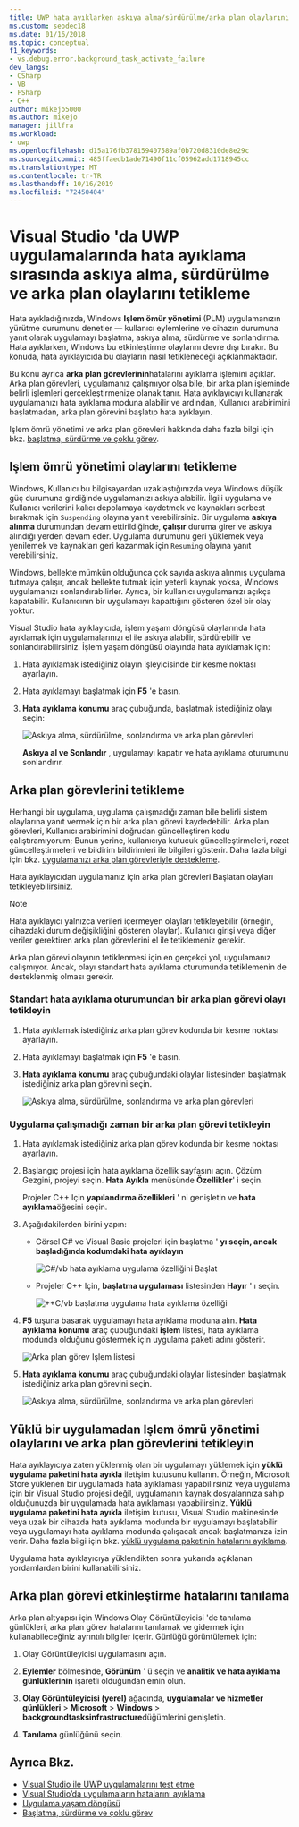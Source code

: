 ```yaml
---
title: UWP hata ayıklarken askıya alma/sürdürülme/arka plan olaylarını Tetikle
ms.custom: seodec18
ms.date: 01/16/2018
ms.topic: conceptual
f1_keywords:
- vs.debug.error.background_task_activate_failure
dev_langs:
- CSharp
- VB
- FSharp
- C++
author: mikejo5000
ms.author: mikejo
manager: jillfra
ms.workload:
- uwp
ms.openlocfilehash: d15a176fb378159407589af0b720d8310de8e29c
ms.sourcegitcommit: 485ffaedb1ade71490f11cf05962add1718945cc
ms.translationtype: MT
ms.contentlocale: tr-TR
ms.lasthandoff: 10/16/2019
ms.locfileid: "72450404"
---
```

# <a name="how-to-trigger-suspend-resume-and-background-events-while-debugging-uwp-apps-in-visual-studio"></a>Visual Studio 'da UWP uygulamalarında hata ayıklama sırasında askıya alma, sürdürülme ve arka plan olaylarını tetikleme

Hata ayıkladığınızda, Windows **Işlem ömür yönetimi** (PLM) uygulamanızın yürütme durumunu denetler — kullanıcı eylemlerine ve cihazın durumuna yanıt olarak uygulamayı başlatma, askıya alma, sürdürme ve sonlandırma. Hata ayıklarken, Windows bu etkinleştirme olaylarını devre dışı bırakır. Bu konuda, hata ayıklayıcıda bu olayların nasıl tetikleneceği açıklanmaktadır.

Bu konu ayrıca **arka plan görevlerinin**hatalarını ayıklama işlemini açıklar. Arka plan görevleri, uygulamanız çalışmıyor olsa bile, bir arka plan işleminde belirli işlemleri gerçekleştirmenize olanak tanır. Hata ayıklayıcıyı kullanarak uygulamanızı hata ayıklama moduna alabilir ve ardından, Kullanıcı arabirimini başlatmadan, arka plan görevini başlatıp hata ayıklayın.

Işlem ömrü yönetimi ve arka plan görevleri hakkında daha fazla bilgi için bkz. [başlatma, sürdürme ve çoklu görev](/windows/uwp/launch-resume/index).

## <a name="BKMK_Trigger_Process_Lifecycle_Management_events"></a>Işlem ömrü yönetimi olaylarını tetikleme
 Windows, Kullanıcı bu bilgisayardan uzaklaştığınızda veya Windows düşük güç durumuna girdiğinde uygulamanızı askıya alabilir. İlgili uygulama ve Kullanıcı verilerini kalıcı depolamaya kaydetmek ve kaynakları serbest bırakmak için `Suspending` olayına yanıt verebilirsiniz. Bir uygulama **askıya alınma** durumundan devam ettirildiğinde, **çalışır** duruma girer ve askıya alındığı yerden devam eder. Uygulama durumunu geri yüklemek veya yenilemek ve kaynakları geri kazanmak için `Resuming` olayına yanıt verebilirsiniz.

 Windows, bellekte mümkün olduğunca çok sayıda askıya alınmış uygulama tutmaya çalışır, ancak bellekte tutmak için yeterli kaynak yoksa, Windows uygulamanızı sonlandırabilirler. Ayrıca, bir kullanıcı uygulamanızı açıkça kapatabilir. Kullanıcının bir uygulamayı kapattığını gösteren özel bir olay yoktur.

 Visual Studio hata ayıklayıcıda, işlem yaşam döngüsü olaylarında hata ayıklamak için uygulamalarınızı el ile askıya alabilir, sürdürebilir ve sonlandırabilirsiniz. İşlem yaşam döngüsü olayında hata ayıklamak için:

1. Hata ayıklamak istediğiniz olayın işleyicisinde bir kesme noktası ayarlayın.

2. Hata ayıklamayı başlatmak için **F5** 'e basın.

3. **Hata ayıklama konumu** araç çubuğunda, başlatmak istediğiniz olayı seçin:

     ![Askıya alma, sürdürülme, sonlandırma ve arka plan görevleri](../debugger/media/dbg_suspendresumebackground.png)

     **Askıya al ve Sonlandır** , uygulamayı kapatır ve hata ayıklama oturumunu sonlandırır.

## <a name="BKMK_Trigger_background_tasks"></a>Arka plan görevlerini tetikleme
 Herhangi bir uygulama, uygulama çalışmadığı zaman bile belirli sistem olaylarına yanıt vermek için bir arka plan görevi kaydedebilir. Arka plan görevleri, Kullanıcı arabirimini doğrudan güncelleştiren kodu çalıştıramıyorum; Bunun yerine, kullanıcıya kutucuk güncelleştirmeleri, rozet güncelleştirmeleri ve bildirim bildirimleri ile bilgileri gösterir. Daha fazla bilgi için bkz. [uygulamanızı arka plan görevleriyle destekleme](https://msdn.microsoft.com/library/4c7bb148-eb1f-4640-865e-41f627a46e8e).

 Hata ayıklayıcıdan uygulamanız için arka plan görevleri Başlatan olayları tetikleyebilirsiniz.

> [!NOTE]
> Hata ayıklayıcı yalnızca verileri içermeyen olayları tetikleyebilir (örneğin, cihazdaki durum değişikliğini gösteren olaylar). Kullanıcı girişi veya diğer veriler gerektiren arka plan görevlerini el ile tetiklemeniz gerekir.

 Arka plan görevi olayının tetiklenmesi için en gerçekçi yol, uygulamanız çalışmıyor. Ancak, olayı standart hata ayıklama oturumunda tetiklemenin de desteklenmiş olması gerekir.

### <a name="BKMK_Trigger_a_background_task_event_from_a_standard_debug_session"></a>Standart hata ayıklama oturumundan bir arka plan görevi olayı tetikleyin

1. Hata ayıklamak istediğiniz arka plan görev kodunda bir kesme noktası ayarlayın.

2. Hata ayıklamayı başlatmak için **F5** 'e basın.

3. **Hata ayıklama konumu** araç çubuğundaki olaylar listesinden başlatmak istediğiniz arka plan görevini seçin.

     ![Askıya alma, sürdürülme, sonlandırma ve arka plan görevleri](../debugger/media/dbg_suspendresumebackground.png)

### <a name="BKMK_Trigger_a_background_task_when_the_app_is_not_running"></a>Uygulama çalışmadığı zaman bir arka plan görevi tetikleyin

1. Hata ayıklamak istediğiniz arka plan görev kodunda bir kesme noktası ayarlayın.

2. Başlangıç projesi için hata ayıklama özellik sayfasını açın. Çözüm Gezgini, projeyi seçin. **Hata Ayıkla** menüsünde **Özellikler**' i seçin.

     Projeler C++ Için **yapılandırma özellikleri** ' ni genişletin ve **hata ayıklama**öğesini seçin.

3. Aşağıdakilerden birini yapın:

    - Görsel C# ve Visual Basic projeleri için başlatma ' **yı seçin, ancak başladığında kodumdaki hata ayıklayın**

         ![C&#35;&#47;vb hata ayıklama uygulama özelliğini Başlat](../debugger/media/dbg_csvb_dontlaunchapp.png "DBG_CsVb_DontLaunchApp")

    - Projeler C++ Için, **başlatma uygulaması** listesinden **Hayır** ' ı seçin.

         ![&#43;&#43;C&#47;vb başlatma uygulama hata ayıklama özelliği](../debugger/media/dbg_cppjs_dontlaunchapp.png "DBG_CppJs_DontLaunchApp")

4. **F5** tuşuna basarak uygulamayı hata ayıklama moduna alın. **Hata ayıklama konumu** araç çubuğundaki **işlem** listesi, hata ayıklama modunda olduğunu göstermek için uygulama paketi adını gösterir.

     ![Arka plan görev Işlem listesi](../debugger/media/dbg_backgroundtask_processlist.png "DBG_BackgroundTask_ProcessList")

5. **Hata ayıklama konumu** araç çubuğundaki olaylar listesinden başlatmak istediğiniz arka plan görevini seçin.

     ![Askıya alma, sürdürülme, sonlandırma ve arka plan görevleri](../debugger/media/dbg_suspendresumebackground.png "DBG_SuspendResumeBackground")

## <a name="BKMK_Trigger_Process_Lifetime_Management_events_and_background_tasks_from_an_installed_app"></a>Yüklü bir uygulamadan Işlem ömrü yönetimi olaylarını ve arka plan görevlerini tetikleyin
 Hata ayıklayıcıya zaten yüklenmiş olan bir uygulamayı yüklemek için **yüklü uygulama paketini hata ayıkla** iletişim kutusunu kullanın. Örneğin, Microsoft Store yüklenen bir uygulamada hata ayıklaması yapabilirsiniz veya uygulama için bir Visual Studio projesi değil, uygulamanın kaynak dosyalarınıza sahip olduğunuzda bir uygulamada hata ayıklaması yapabilirsiniz. **Yüklü uygulama paketini hata ayıkla** iletişim kutusu, Visual Studio makinesinde veya uzak bir cihazda hata ayıklama modunda bir uygulamayı başlatabilir veya uygulamayı hata ayıklama modunda çalışacak ancak başlatmanıza izin verir. Daha fazla bilgi için bkz. [yüklü uygulama paketinin hatalarını ayıklama](../debugger/debug-installed-app-package.md).

 Uygulama hata ayıklayıcıya yüklendikten sonra yukarıda açıklanan yordamlardan birini kullanabilirsiniz.

## <a name="BKMK_Diagnosing_background_task_activation_errors"></a>Arka plan görevi etkinleştirme hatalarını tanılama
 Arka plan altyapısı için Windows Olay Görüntüleyicisi 'de tanılama günlükleri, arka plan görev hatalarını tanılamak ve gidermek için kullanabileceğiniz ayrıntılı bilgiler içerir. Günlüğü görüntülemek için:

1. Olay Görüntüleyicisi uygulamasını açın.

2. **Eylemler** bölmesinde, **Görünüm** ' ü seçin ve **analitik ve hata ayıklama günlüklerinin** işaretli olduğundan emin olun.

3. **Olay Görüntüleyicisi (yerel)** ağacında, **uygulamalar ve hizmetler günlükleri** > **Microsoft** > **Windows** > **backgroundtasksinfrastructure**düğümlerini genişletin.

4. **Tanılama** günlüğünü seçin.

## <a name="see-also"></a>Ayrıca Bkz.
- [Visual Studio ile UWP uygulamalarını test etme](../test/testing-store-apps-with-visual-studio.md)
- [Visual Studio’da uygulamaların hatalarını ayıklama](/visualstudio/debugger/debugging-windows-store-and-windows-universal-apps)
- [Uygulama yaşam döngüsü](/windows/uwp/launch-resume/app-lifecycle)
- [Başlatma, sürdürme ve çoklu görev](/windows/uwp/launch-resume/index)
